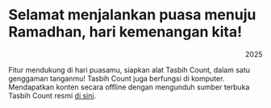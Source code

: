 # Selamat menjalankan puasa menuju Ramadhan, hari kemenangan kita!
<p align="right">2025</p>

Fitur mendukung di hari puasamu, siapkan alat Tasbih Count, dalam satu genggaman tanganmu! Tasbih Count juga berfungsi di komputer. Mendapatkan konten secara offline dengan mengunduh sumber terbuka Tasbih Count resmi [di sini](https://github.com/aflacake/tasbihcount/archive/refs/heads/main.zip).
